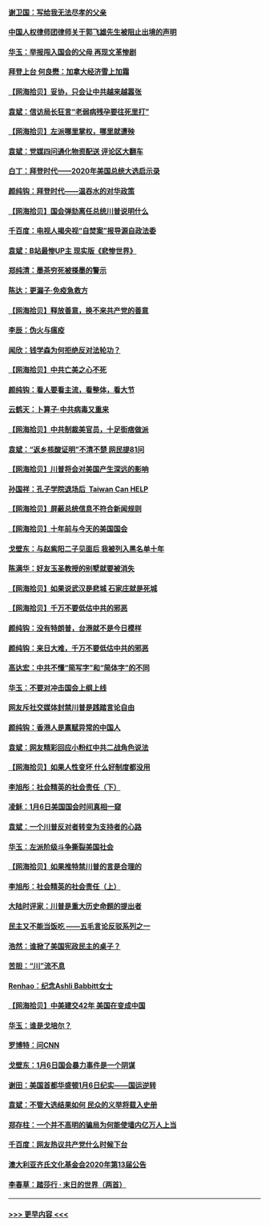 #### [谢卫国：写给我无法尽孝的父亲](../pages/nsc993/n12720325.md?t=01300751) 
#### [中国人权律师团律师关于郭飞雄先生被阻止出境的声明](../pages/nsc993/n12720203.md?t=01300751) 
#### [华玉：举报闯入国会的父母 再现文革惨剧](../pages/nsc993/n12719070.md?t=01300751) 
#### [拜登上台 何良懋：加拿大经济雪上加霜](../pages/nsc993/n12718943.md?t=01300751) 
#### [【网海拾贝】妥协，只会让中共越来越嚣张](../pages/nsc993/n12717392.md?t=01300751) 
#### [袁斌：信访局长狂言“老弱病残孕要往死里打”](../pages/nsc993/n12717343.md?t=01300751) 
#### [【网海拾贝】左派哪里掌权，哪里就遭殃](../pages/nsc993/n12715009.md?t=01300751) 
#### [袁斌：党媒四问通化物资配送 评论区大翻车](../pages/nsc993/n12714950.md?t=01300751) 
#### [白丁：拜登时代——2020年美国总统大选启示录](../pages/nsc993/n12714920.md?t=01300751) 
#### [颜纯钩：拜登时代——温吞水的对华政策](../pages/nsc993/n12713245.md?t=01300751) 
#### [【网海拾贝】国会弹劾离任总统川普说明什么](../pages/nsc993/n12712816.md?t=01300751) 
#### [千百度：电视人揭央视“自焚案”报导源自政法委](../pages/nsc993/n12709760.md?t=01300751) 
#### [袁斌：B站最惨UP主 现实版《悲惨世界》](../pages/nsc993/n12709686.md?t=01300751) 
#### [郑纯清：墨茶穷死被搽墨的警示](../pages/nsc993/n12709262.md?t=01300751) 
#### [陈达：更漏子·免疫急救方](../pages/nsc993/n12709244.md?t=01300751) 
#### [【网海拾贝】释放善意，换不来共产党的善意](../pages/nsc993/n12708361.md?t=01300751) 
#### [李辰：伪火与瘟疫](../pages/nsc993/n12707981.md?t=01300751) 
#### [闻欣：钱学森为何拒绝反对法轮功？](../pages/nsc993/n12707407.md?t=01300751) 
#### [【网海拾贝】中共亡美之心不死](../pages/nsc993/n12707621.md?t=01300751) 
#### [颜纯钩：看人要看主流，看整体，看大节](../pages/nsc993/n12707536.md?t=01300751) 
#### [云鹤天：卜算子‧中共病毒又重来](../pages/nsc993/n12707408.md?t=01300751) 
#### [【网海拾贝】中共制裁美官员，十足街痞做派](../pages/nsc993/n12705115.md?t=01300751) 
#### [袁斌：“返乡核酸证明”不清不楚 网民提81问](../pages/nsc993/n12704982.md?t=01300751) 
#### [【网海拾贝】川普将会对美国产生深远的影响](../pages/nsc993/n12703045.md?t=01300751) 
#### [孙国祥：孔子学院退场后  Taiwan Can HELP](../pages/nsc993/n12702430.md?t=01300751) 
#### [【网海拾贝】屏蔽总统信息不符合新闻规则](../pages/nsc993/n12699998.md?t=01300751) 
#### [【网海拾贝】十年前与今天的美国国会](../pages/nsc993/n12696993.md?t=01300751) 
#### [戈壁东：与赵紫阳二子见面后 我被列入黑名单十年](../pages/nsc993/n12696215.md?t=01300751) 
#### [陈满华：好友玉圣教授的别墅就要被消失](../pages/nsc993/n12695411.md?t=01300751) 
#### [【网海拾贝】如果说武汉是悲城 石家庄就是死城](../pages/nsc993/n12694589.md?t=01300751) 
#### [【网海拾贝】千万不要低估中共的邪恶](../pages/nsc993/n12692771.md?t=01300751) 
#### [颜纯钩：没有特朗普，台港就不是今日模样](../pages/nsc993/n12692678.md?t=01300751) 
#### [颜纯钩：来日大难，千万不要低估中共的邪恶](../pages/nsc993/n12692080.md?t=01300751) 
#### [高达宏：中共不懂“简写字”和“简体字”的不同](../pages/nsc993/n12692068.md?t=01300751) 
#### [华玉：不要对冲击国会上纲上线](../pages/nsc993/n12689948.md?t=01300751) 
#### [网友斥社交媒体封禁川普是践踏言论自由](../pages/nsc993/n12687482.md?t=01300751) 
#### [颜纯钩：香港人是禀赋异常的中国人](../pages/nsc993/n12685142.md?t=01300751) 
#### [袁斌：网友精彩回应小粉红中共二战角色说法](../pages/nsc993/n12684994.md?t=01300751) 
#### [【网海拾贝】如果人性变坏 什么好制度都没用](../pages/nsc993/n12683000.md?t=01300751) 
#### [李旭彤：社会精英的社会责任（下）](../pages/nsc993/n12680604.md?t=01300751) 
#### [凌稣：1月6日美国国会时间真相一窥](../pages/nsc993/n12682780.md?t=01300751) 
#### [袁斌：一个川普反对者转变为支持者的心路](../pages/nsc993/n12682700.md?t=01300751) 
#### [华玉：左派阶级斗争撕裂美国社会](../pages/nsc993/n12681226.md?t=01300751) 
#### [【网海拾贝】如果推特禁川普的言是合理的](../pages/nsc993/n12681232.md?t=01300751) 
#### [李旭彤：社会精英的社会责任（上）](../pages/nsc993/n12680501.md?t=01300751) 
#### [大陆时评家：川普是重大历史命题的提出者](../pages/nsc993/n12679904.md?t=01300751) 
#### [民主又不能当饭吃 ——五毛言论反驳系列之一](../pages/nsc993/n12679877.md?t=01300751) 
#### [浩然：谁掀了美国宪政民主的桌子？](../pages/nsc993/n12679850.md?t=01300751) 
#### [苦胆：“川”流不息](../pages/nsc993/n12678388.md?t=01300751) 
#### [Renhao：纪念Ashli Babbitt女士](../pages/nsc993/n12678359.md?t=01300751) 
#### [【网海拾贝】中美建交42年 美国在变成中国](../pages/nsc993/n12678324.md?t=01300751) 
#### [华玉：谁是戈培尔？](../pages/nsc993/n12677515.md?t=01300751) 
#### [罗博特：问CNN](../pages/nsc993/n12677172.md?t=01300751) 
#### [戈壁东：1月6日国会暴力事件是一个阴谋](../pages/nsc993/n12674639.md?t=01300751) 
#### [谢田：美国首都华盛顿1月6日纪实——国运逆转](../pages/nsc993/n12673190.md?t=01300751) 
#### [袁斌：不管大选结果如何 民众的义举将载入史册](../pages/nsc993/n12672787.md?t=01300751) 
#### [郑存柱：一个并不高明的骗局为何能使墙内亿万人上当](../pages/nsc993/n12671449.md?t=01300751) 
#### [千百度：网友热议共产党什么时候下台](../pages/nsc993/n12670442.md?t=01300751) 
#### [澳大利亚齐氏文化基金会2020年第13届公告](../pages/nsc993/n12670273.md?t=01300751) 
#### [李春草：踏莎行 · 末日的世界（两首）](../pages/nsc993/n12670253.md?t=01300751) 

----
#### [ >>> 更早内容 <<< ](../indexes/nsc993-earlier.md)
